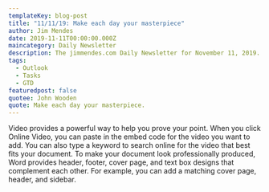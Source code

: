 ```yaml
---
templateKey: blog-post
title: "11/11/19: Make each day your masterpiece"
author: Jim Mendes
date: 2019-11-11T00:00:00.000Z
maincategory: Daily Newsletter
description: The jimmendes.com Daily Newsletter for November 11, 2019.
tags:
  - Outlook
  - Tasks
  - GTD
featuredpost: false
quotee: John Wooden
quote: Make each day your masterpiece.
---
```

Video provides a powerful way to help you prove your point. When you click Online Video, you can paste in the embed code for the video you want to add. You can also type a keyword to search online for the video that best fits your document. To make your document look professionally produced, Word provides header, footer, cover page, and text box designs that complement each other. For example, you can add a matching cover page, header, and sidebar.